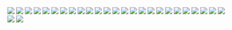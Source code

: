 <img src='static/images/pythonq.png'>

<img src='static/images/pythonq1yyt.png'>

<img src='static/images/pythonq12.png'>

<img src='static/images/basskethpyth.png'>

<img src='static/images/context.png'>

<img src='static/images/grftghyf.png'>

<img src='static/images/mmppyytthhoonn.png'>

<img src='static/images/modppytdr.png'>

<img src='static/images/ppyytthhoonn.png'>

<img src='static/images/pt.png'>

<img src='static/images/ptttythrrt.png'>

<img src='static/images/pythoncheckoutts.png'>

<img src='static/images/pythththth.png'>

<img src='static/images/pyththtommmnd.png'>

<img src='static/images/pythvimode.png'>

<img src='static/images/pyttthd.png'>

<img src='static/images/urlscheckout.png'>

<img src='static/images/webh.png'>

<img src='static/images/webhondlerdews.png'>

<img src='static/images/adminlike.png'>

<img src='static/images/fdgfd.png'>

<img src='static/images/fooormdrink.png'>

<img src='static/images/qaswe.png'>

<img src='static/images/rojectsviewss.png'>

<img src='static/images/settingspythons.png'>

<img src='static/images/urlsettings.png'>

<img src='static/images/vfgr.png'>
